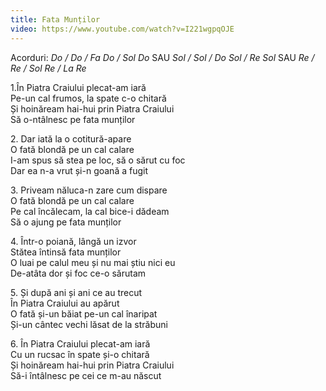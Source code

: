 ```yaml
---
title: Fata Munților
video: https://www.youtube.com/watch?v=I221wgpqOJE
---
```


Acorduri:
*Do / Do / Fa Do / Sol Do* SAU
*Sol / Sol / Do Sol / Re Sol* SAU
*Re / Re / Sol Re / La Re*

1\.În Piatra Craiului plecat-am iară  
Pe-un cal frumos, la spate c-o chitară  
Și hoinăream hai-hui prin Piatra Craiului  
Să o-ntâlnesc pe fata munților  

2\. Dar iată la o cotitură-apare  
O fată blondă pe un cal calare  
I-am spus să stea pe loc, să o sărut cu foc  
Dar ea n-a vrut și-n goană a fugit  

3\. Priveam năluca-n zare cum dispare  
O fată blondă pe un cal calare  
Pe cal încălecam, la cal bice-i dădeam  
Să o ajung pe fata munților  

4\. Într-o poiană, lângă un izvor  
Stătea întinsă fata munților  
O luai pe calul meu și nu mai știu nici eu  
De-atâta dor și foc ce-o sărutam  

5\. Și după ani și ani ce au trecut  
În Piatra Craiului au apărut  
O fată și-un băiat pe-un cal înaripat  
Și-un cântec vechi lăsat de la străbuni  

6\. În Piatra Craiului plecat-am iară  
Cu un rucsac în spate și-o chitară  
Și hoinăream hai-hui prin Piatra Craiului  
Să-i întâlnesc pe cei ce m-au născut  
